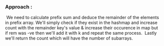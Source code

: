 ### **Approach :**
​
We need to calculate prefix sum and deduce the remainder of the elements in prefix array. We'll simply check if they exist in the hashmap and increase count with the remainder key's value & increase their occurence in map but if rem was -ve then we'll add it with k and repeat the same process.
​
Lastly we'll return the count which will have the number of subarrays.